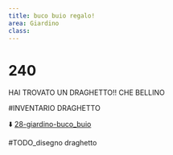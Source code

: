 ```yaml
---
title: buco buio regalo!
area: Giardino
class: 
---
```

# 240

HAI TROVATO UN DRAGHETTO!! CHE BELLINO

#INVENTARIO DRAGHETTO

⬇️ [28-giardino-buco_buio](28-giardino-buco_buio.md)

#TODO_disegno draghetto